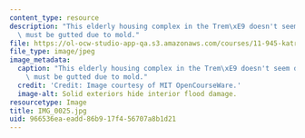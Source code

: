 ```yaml
---
content_type: resource
description: "This elderly housing complex in the Trem\xE9 doesn't seem damaged, but\
  \ must be gutted due to mold."
file: https://ol-ocw-studio-app-qa.s3.amazonaws.com/courses/11-945-katrina-practicum-spring-2006/966536eaeadd86b917f456707a8b1d21_IMG_0025.jpg
file_type: image/jpeg
image_metadata:
  caption: "This elderly housing complex in the Trem\xE9 doesn't seem damaged, but\
    \ must be gutted due to mold."
  credit: 'Credit: Image courtesy of MIT OpenCourseWare.'
  image-alt: Solid exteriors hide interior flood damage.
resourcetype: Image
title: IMG_0025.jpg
uid: 966536ea-eadd-86b9-17f4-56707a8b1d21
---
```

